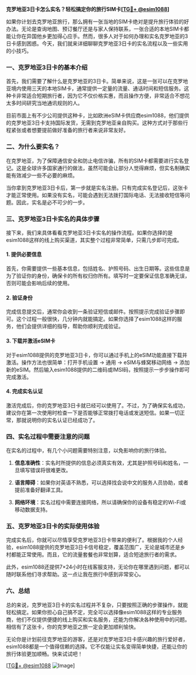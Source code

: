 **克罗地亚3日卡怎么实名？轻松搞定你的旅行SIM卡[[TG💪+ @esim1088](https://t.me/s/esim1088)]**

如果你计划去克罗地亚旅行，那么拥有一张当地的SIM卡绝对是提升旅行体验的好办法。无论是查询地图、预订餐厅还是与家人保持联系，一张合适的本地SIM卡都能让你在异国他乡更加得心应手。然而，很多人对于如何办理和实名克罗地亚的3日卡感到困惑。今天，我们就来详细聊聊克罗地亚3日卡的实名流程以及一些实用的小技巧。

### 一、克罗地亚3日卡的基本介绍

首先，我们需要了解什么是克罗地亚的3日卡。简单来说，这是一张可以在克罗地亚境内使用三天的本地SIM卡，通常提供一定量的流量、通话时间和短信服务。这种卡非常适合短期旅行者，因为它不仅价格实惠，而且操作方便，非常适合不想花太多时间研究当地通讯规则的人。

目前市面上有不少公司提供这种卡，比如欧洲eSIM卡供应商esim1088，他们提供的克罗地亚3日卡支持国际发货，无需到克罗地亚亲自购买。这种方式对于那些行程紧张或者想要提前做好准备的旅行者来说非常友好。

### 二、为什么要实名？

在克罗地亚，为了保障通信安全和防止电信诈骗，所有的SIM卡都需要进行实名登记。这是全球许多国家通行的做法，虽然可能会让部分人觉得麻烦，但实名制确实能有效减少一些不必要的麻烦。

当你拿到克罗地亚3日卡后，第一步就是实名注册。只有完成实名登记后，这张卡才能正常使用。如果没有实名，可能会遇到无法拨打国际电话、无法接收短信等问题。因此，实名是必不可少的一步。

### 三、克罗地亚3日卡实名的具体步骤

接下来，我们来具体看看克罗地亚3日卡实名的操作流程。如果你选择的是esim1088这样的线上购买渠道，其实整个过程非常简单，只需几步即可完成。

#### 1. 提供必要信息

首先，你需要提供一些基本信息，包括姓名、护照号码、出生日期等。这些信息是为了验证你的身份，确保卡的所有权归你所有。填写时一定要保证信息准确无误，否则可能会影响后续的使用。

#### 2. 验证身份

完成信息提交后，通常你会收到一条验证短信或邮件。按照提示完成验证步骤即可。这个过程一般很快，几分钟内就能搞定。如果你选择了esim1088这样的服务，他们会提供详细的指导，帮助你顺利完成验证。

#### 3. 下载并激活eSIM卡

对于esim1088提供的克罗地亚3日卡，你可以通过手机上的eSIM功能直接下载并激活。操作方法也很简单：打开手机设置 -> 通用 -> eSIM与蜂窝移动网络 -> 添加新的eSIM。然后输入esim1088提供的二维码或IMSI码，按照提示一步步操作即可完成激活。

#### 4. 完成实名认证

激活完成后，你的克罗地亚3日卡就已经可以使用了。不过，为了确保实名成功，建议你在第一次使用时检查一下是否能够正常拨打电话或发送短信。如果一切正常，那就说明你的实名认证已经成功了。

### 四、实名过程中需要注意的问题

在实名的过程中，有几个小问题需要特别注意，以免影响你的旅行体验。

1. **信息准确性**：实名时所提供的信息必须真实有效，尤其是护照号码和姓名，一旦填写错误将很难更改。
   
2. **语言障碍**：如果你对英语不熟悉，可以选择找会说中文的服务人员协助，或者提前准备好翻译工具。

3. **网络环境**：实名过程中需要连接网络，所以请确保你的设备有稳定的Wi-Fi或移动数据支持。

### 五、克罗地亚3日卡的实际使用体验

完成实名后，你就可以尽情享受克罗地亚3日卡带来的便利了。根据我的个人经验，esim1088提供的克罗地亚3日卡信号稳定，覆盖范围广，无论是城市还是乡村都能正常使用。而且，它的流量套餐也非常划算，适合短途旅行者的需求。

此外，esim1088还提供7×24小时在线客服支持，无论你在哪里遇到问题，都可以随时联系他们寻求帮助。这一点让我在旅行中感到非常安心。

### 六、总结

总的来说，克罗地亚3日卡的实名过程并不复杂，只要按照正确的步骤操作，就能轻松搞定。如果你担心自己搞不定，完全可以选择像esim1088这样的专业服务商，他们不仅提供便捷的线上购买和实名服务，还能为你解决各种使用中的问题。相信有了这张卡，你的克罗地亚之旅一定会更加顺利愉快。

无论你是计划前往克罗地亚的游客，还是对克罗地亚3日卡感兴趣的旅行爱好者，esim1088都是一个值得信赖的选择。它不仅能让实名变得简单快捷，还能让你的旅行体验更加顺畅。快来试试吧！

[[TG💪+ @esim1088](https://t.me/s/esim1088) ![Image](https://i.postimg.cc/4NQfJmqS/Snipaste-2025-05-13-00-14-12.png)]